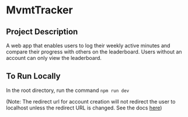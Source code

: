 # MvmtTracker

## Project Description
A web app that enables users to log their weekly active minutes and compare their progress with others on the leaderboard. Users without an account can only view the leaderboard.

## To Run Locally
In the root directory, run the command `npm run dev`

(Note: The redirect url for account creation will not redirect the user to localhost unless the redirect URL is changed. See the docs [here](https://supabase.com/docs/guides/auth/auth-email))

